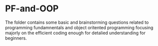 # PF-and-OOP
The folder contains some basic and brainstorming questions related to programming fundamnentals and object oritented programming focusing majorly on the efficient coding enough for detalied understanding for beginners.

